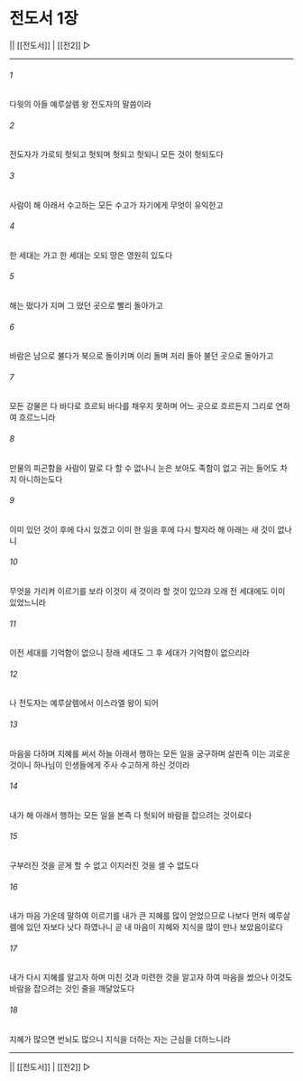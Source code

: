 ﻿# 전도서 1장

|| [[전도서]] | [[전2]] ▷
***

###### 1
다윗의 아들 예루살렘 왕 전도자의 말씀이라

###### 2
전도자가 가로되 헛되고 헛되며 헛되고 헛되니 모든 것이 헛되도다

###### 3
사람이 해 아래서 수고하는 모든 수고가 자기에게 무엇이 유익한고

###### 4
한 세대는 가고 한 세대는 오되 땅은 영원히 있도다

###### 5
해는 떴다가 지며 그 떴던 곳으로 빨리 돌아가고

###### 6
바람은 남으로 불다가 북으로 돌이키며 이리 돌며 저리 돌아 불던 곳으로 돌아가고

###### 7
모든 강물은 다 바다로 흐르되 바다를 채우지 못하며 어느 곳으로 흐르든지 그리로 연하여 흐르느니라

###### 8
만물의 피곤함을 사람이 말로 다 할 수 없나니 눈은 보아도 족함이 없고 귀는 들어도 차지 아니하는도다

###### 9
이미 있던 것이 후에 다시 있겠고 이미 한 일을 후에 다시 할지라 해 아래는 새 것이 없나니

###### 10
무엇을 가리켜 이르기를 보라 이것이 새 것이라 할 것이 있으랴 오래 전 세대에도 이미 있었느니라

###### 11
이전 세대를 기억함이 없으니 장래 세대도 그 후 세대가 기억함이 없으리라

###### 12
나 전도자는 예루살렘에서 이스라엘 왕이 되어

###### 13
마음을 다하며 지혜를 써서 하늘 아래서 행하는 모든 일을 궁구하며 살핀즉 이는 괴로운 것이니 하나님이 인생들에게 주사 수고하게 하신 것이라

###### 14
내가 해 아래서 행하는 모든 일을 본즉 다 헛되어 바람을 잡으려는 것이로다

###### 15
구부러진 것을 곧게 할 수 없고 이지러진 것을 셀 수 없도다

###### 16
내가 마음 가운데 말하여 이르기를 내가 큰 지혜를 많이 얻었으므로 나보다 먼저 예루살렘에 있던 자보다 낫다 하였나니 곧 내 마음이 지혜와 지식을 많이 만나 보았음이로다

###### 17
내가 다시 지혜를 알고자 하며 미친 것과 미련한 것을 알고자 하여 마음을 썼으나 이것도 바람을 잡으려는 것인 줄을 깨달았도다

###### 18
지혜가 많으면 번뇌도 많으니 지식을 더하는 자는 근심을 더하느니라

***
|| [[전도서]] | [[전2]] ▷